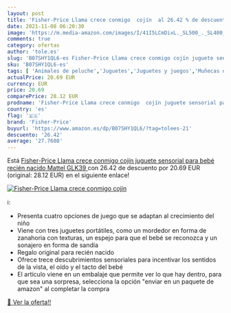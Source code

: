 ```yaml
---
layout: post
title: 'Fisher-Price Llama crece conmigo  cojín  al 26.42 % de descuento'
date: 2021-11-08 06:20:30
image: 'https://m.media-amazon.com/images/I/41I5LCmDixL._SL500_._SL400_.jpg'
comments: true
category: ofertas
author: 'tole.es'
slug: 'B07SHY1QL6-es Fisher-Price Llama crece conmigo cojín juguete sensorial...'
sku: 'B07SHY1QL6-es'
tags: [ 'Animales de peluche','Juguetes','Juguetes y juegos','Muñecas de trapo','Peluches','bebé','fisher-price','nacido','recién', ]
actualPrice: 20.69 EUR
currency: EUR
price: 20.69
comparePrice: 28.12 EUR
prodname: 'Fisher-Price Llama crece conmigo  cojín juguete sensorial para bebé recién nacido  Mattel GLK39 '
country: 'es'
flag: '🇪🇸'
brand: 'Fisher-Price'
buyurl: 'https://www.amazon.es/dp/B07SHY1QL6/?tag=tolees-21'
descuento: '26.42'
average: '27.7608'
---
```


Está [Fisher-Price Llama crece conmigo  cojín juguete sensorial para bebé recién nacido  Mattel GLK39 ](https://www.amazon.es/dp/B07SHY1QL6/?tag=tolees-21) con 26.42 de descuento por 20.69 EUR (original: 28.12 EUR) en el siguiente enlace!

[![Fisher-Price Llama crece conmigo  cojín ](https://m.media-amazon.com/images/I/41I5LCmDixL._SL500_._SL400_.jpg)](https://www.amazon.es/dp/B07SHY1QL6/?tag=tolees-21)

ℹ️:

- Presenta cuatro opciones de juego que se adaptan al crecimiento del niño
- Viene con tres juguetes portátiles, como un mordedor en forma de zanahoria con texturas, un espejo para que el bebé se reconozca y un sonajero en forma de sandía
- Regalo original para recién nacido
- Ofrece trece descubrimientos sensoriales para incentivar los sentidos de la vista, el oído y el tacto del bebé
- El artículo viene en un embalaje que permite ver lo que hay dentro, para que sea una sorpresa, selecciona la opción "enviar en un paquete de amazon" al completar la compra

[🛒 Ver la oferta!!](https://www.amazon.es/dp/B07SHY1QL6/?tag=tolees-21)
